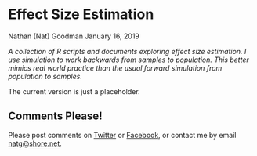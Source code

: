 Effect Size Estimation
================
Nathan (Nat) Goodman
January 16, 2019

<!-- README.md is generated from README.Rmd. Please edit that file -->
*A collection of R scripts and documents exploring effect size estimation. I use simulation to work backwards from samples to population. This better mimics real world practice than the usual forward simulation from population to samples.*

The current version is just a placeholder.

Comments Please!
----------------

Please post comments on [Twitter](https://twitter.com/gnatgoodman) or [Facebook](https://www.facebook.com/nathan.goodman.3367), or contact me by email <natg@shore.net>.
